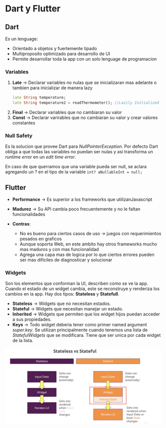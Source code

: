 # Dart y Flutter

## Dart

Es un lenguage:
- Orientado a objetos y fuertemente tipado
- Multiproposito optimizado para desarrollo de UI
- Permite desarrollar toda la app con un solo lenguage de programacion

### Variables

1. **Late** &rarr; Declarar variables no nulas que se inicializaran mas adelante o tambien para inicializar de manera lazy
    ```dart
    late String temperature;
    late String temperature2 = readThermometer(); //Lazily Initialized
    ```
2. **Final** &rarr; Declarar variables que no cambiaran su valor
3. **Const** &rarr; Declarar varirables que no cambiaran su valor y crear valores constantes

### Null Safety

Es la solucion que provee Dart para _NullPointerException_. Por defecto Dart obliga a que todas las variables no puedan ser nulas y asi transforma un _runtime error_ en un _edit time error_.

En caso de que querramos que una variable pueda ser null, se aclara agregando un ? en el tipo de la variable `int? aNullableInt = null;`

## Flutter

* **Performance** &rarr; Es superior a los frameworks que utilizanJavascript
* **Madurez** &rarr; Su API cambia poco frecuentemente y no le faltan funcionalidades

* **Contras**:
    * No es bueno para ciertos casos de uso &rarr; juegos con requerimientos pesados en graficos
    * Aunque soporta Web, en este ambito hay otros frameworks mucho mas maduros y con mas funcionalidad
    * Agrega una capa mas de logica por lo que ciertos errores pueden ser mas dificiles de diagnosticar y solucionar

### Widgets

Son los elementos que conforman la UI, describen como se ve la app. Cuando el estado de un widget cambia, este se reconstruye y renderiza los cambios en la app.
Hay dos tipos: **Stateless** y **Statefull**.

- **Stateless** &rarr; Widgets que no necesitan estados. 
- **Stateful** &rarr; Widgets que necesitan manejar un estado.
- **Inherited** &rarr; Widgets que permiten que los widget hijos puedan acceder a sus propiedades.
- **Keys** &rarr; Todo widget deberia tener como primer named argument _super.key_. Se utilizan principalmente cuando tenemos una lista de _StatefulWidgets_ que se modificara. Tiene que ser unica por cada widget de la lista.

![Widget Types](./widget_types.png "Widget Types")

